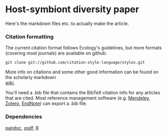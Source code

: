 Host-symbiont diversity paper
===========================================

Here's the markdown files etc. to actually make the article. 

### Citation formatting
The current citation format follows Ecology's guidelines, but more formats
(covering most journals) are available on github:

```
git clone git://github.com/citation-style-language/styles.git
```

More info on citations and some other good information can be found on 
the scholarly markdown  
[wiki](https://github.com/scholmd/scholmd/wiki/citations).

You'll need a .bib file that contains the BibTeX citation info for any 
articles that are cited. Most reference management software 
(e.g. [Mendeley](http://www.mendeley.com/), [Zotero](http://www.mendeley.com/), 
[EndNote](http://endnote.com/)) can export a .bib file.

### Dependencies
[pandoc](http://johnmacfarlane.net/pandoc/installing.html), [xpdf](http://www.foolabs.com/xpdf/), [R](http://www.r-project.org/)
